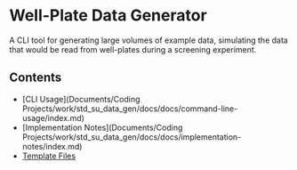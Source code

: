 # Well-Plate Data Generator

A CLI tool for generating large volumes of example data, simulating the data that would be read from well-plates during 
a screening experiment. 

## Contents 

- [CLI Usage](Documents/Coding Projects/work/std_su_data_gen/docs/docs/command-line-usage/index.md)
- [Implementation Notes](Documents/Coding Projects/work/std_su_data_gen/docs/docs/implementation-notes/index.md)
- [Template Files](template-file/index.md)
